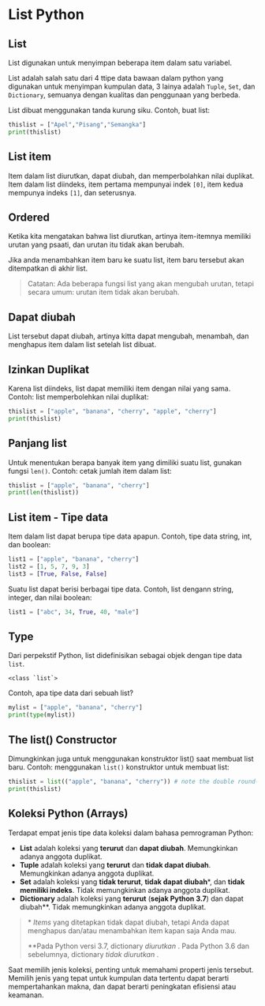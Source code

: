 # List Python
## List
List digunakan untuk menyimpan beberapa item dalam satu variabel.

List adalah salah satu dari 4 ttipe data bawaan dalam python yang digunakan untuk menyimpan kumpulan data, 3 lainya adalah `Tuple`, `Set`, dan `Dictionary`, semuanya dengan kualitas dan penggunaan yang berbeda.

List dibuat menggunakan tanda kurung siku.
Contoh, buat list:

```py
thislist = ["Apel","Pisang","Semangka"]
print(thislist)
```

## List item
Item dalam list diurutkan, dapat diubah, dan memperbolahkan nilai duplikat. Item dalam list diindeks, item pertama mempunyai indek `[0]`, item kedua mempunya indeks `[1]`, dan seterusnya.
## Ordered
Ketika kita mengatakan bahwa list diurutkan, artinya item-itemnya memiliki urutan yang psaati, dan urutan itu tidak akan berubah.

Jika anda menambahkan item baru ke suatu list, item baru tersebut akan ditempatkan di akhir list.

> Catatan: Ada beberapa fungsi list yang akan mengubah urutan, tetapi secara umum: urutan item tidak akan berubah.

## Dapat diubah
List tersebut dapat diubah, artinya kitta dapat mengubah, menambah, dan menghapus item dalam list setelah list dibuat.
## Izinkan Duplikat
Karena list diindeks, list dapat memiliki item dengan nilai yang sama.
Contoh: list memperbolehkan nilai duplikat:

```py
thislist = ["apple", "banana", "cherry", "apple", "cherry"]
print(thislist)
```
## Panjang list
Untuk menentukan berapa banyak item yang dimiliki suatu list, gunakan fungsi `len()`.
Contoh: cetak jumlah item dalam list:


```py
thislist = ["apple", "banana", "cherry"]
print(len(thislist))
```
## List item - Tipe data
Item dalam list dapat berupa tipe data apapun.
Contoh, tipe data string, int, dan boolean:

```py
list1 = ["apple", "banana", "cherry"]
list2 = [1, 5, 7, 9, 3]
list3 = [True, False, False]
```

Suatu list dapat berisi berbagai tipe data.
Contoh, list dengann string, integer, dan nilai boolean:

```py
list1 = ["abc", 34, True, 40, "male"]
```
## Type
Dari perpekstif Python, list didefinisikan sebagai objek dengan tipe data `list`.

```shell
<class `list`>
```

Contoh, apa tipe data dari sebuah list?

```py
mylist = ["apple", "banana", "cherry"]
print(type(mylist))
```
## The list() Constructor
Dimungkinkan juga untuk menggunakan konstruktor list() saat membuat list baru.
Contoh: menggunakan `list()` konstruktor untuk membuat list:

```py
thislist = list(("apple", "banana", "cherry")) # note the double round-brackets
print(thislist)
```
## Koleksi Python (Arrays) 
Terdapat empat jenis tipe data koleksi dalam bahasa pemrograman Python:

- **List** adalah koleksi yang **terurut** dan **dapat diubah**. Memungkinkan adanya anggota duplikat.
- **Tuple** adalah koleksi yang **terurut** dan **tidak dapat diubah**. Memungkinkan adanya anggota duplikat.
- **Set** adalah koleksi yang **tidak terurut**, **tidak dapat diubah**\*, dan **tidak memiliki indeks**. Tidak memungkinkan adanya anggota duplikat.
- **Dictionary** adalah koleksi yang **terurut** (**sejak Python 3.7**) dan dapat diubah\*\*. Tidak memungkinkan adanya anggota duplikat.

> * _Items_ yang ditetapkan tidak dapat diubah, tetapi Anda dapat menghapus dan/atau menambahkan item kapan saja Anda mau.
> 
> \*\*Pada Python versi 3.7, dictionary _diurutkan_ . Pada Python 3.6 dan sebelumnya, dictionary _tidak diurutkan_ .

Saat memilih jenis koleksi, penting untuk memahami properti jenis tersebut. Memilih jenis yang tepat untuk kumpulan data tertentu dapat berarti mempertahankan makna, dan dapat berarti peningkatan efisiensi atau keamanan.